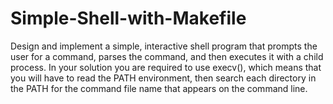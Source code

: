 # Simple-Shell-with-Makefile

Design and implement a simple, interactive shell program that prompts the user for a command, parses
the command, and then executes it with a child process. In your solution you are required to use
execv(), which means that you will have to read the PATH environment, then search each directory in
the PATH for the command file name that appears on the command line.
